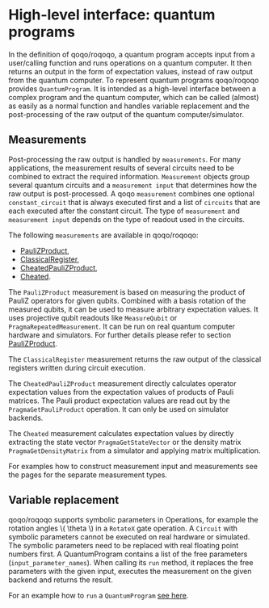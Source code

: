# High-level interface: quantum programs

In the definition of qoqo/roqoqo, a quantum program accepts input from a user/calling function and runs operations on a quantum computer. It then returns an output in the form of expectation values, instead of raw output from the quantum computer. 
To represent quantum programs qoqo/roqoqo provides `QuantumProgram`.
It is intended as a high-level interface between a complex program and the quantum computer, which can be called (almost) as easily as a normal function and handles variable replacement and the post-processing of the raw output of the quantum computer/simulator.

## Measurements

Post-processing the raw output is handled by `measurements`.
For many applications, the measurement results of several circuits need to be combined to extract the required information.
`Measurement` objects group several quantum circuits and a `measurement input` that determines how the raw output is post-processed.
A qoqo `measurement` combines one optional `constant_circuit` that is always executed first and a list of `circuits` that are each executed after the constant circuit.
The type of `measurement` and `measurement input` depends on the type of readout used in the circuits.

The following `measurements` are available in qoqo/roqoqo:

* [PauliZProduct](pauliz.md),
* [ClassicalRegister](classical.md),
* [CheatedPauliZProduct](pauliz_cheated.md),
* [Cheated](cheated.md).

The `PauliZProduct` measurement is based on measuring the product of PauliZ operators for given qubits. Combined with a basis rotation of the measured qubits, it can be used to measure arbitrary expectation values. It uses projective qubit readouts like `MeasureQubit` or `PragmaRepeatedMeasurement`. It can be run on real quantum computer hardware and simulators. For further details please refer to section [PauliZProduct](pauliz.md).

The `ClassicalRegister` measurement returns the raw output of the classical registers written during circuit execution.

The `CheatedPauliZProduct` measurement directly calculates operator expectation values from the expectation values of products of Pauli matrices. The Pauli product expectation values are read out by the `PragmaGetPauliProduct` operation. It can only be used on simulator backends.

The `Cheated` measurement calculates expectation values by directly extracting the state vector `PragmaGetStateVector` or the density matrix `PragmaGetDensityMatrix` from a simulator and applying matrix multiplication.

For examples how to construct measurement input and measurements see the pages for the separate measurement types.

## Variable replacement

qoqo/roqoqo supports symbolic parameters in Operations, for example the rotation angles \\( \theta \\) in a `RotateX` gate operation. A `Circuit` with symbolic parameters cannot be executed on real hardware or simulated. The symbolic parameters need to be replaced with real floating point numbers first. A QuantumProgram contains a list of the free parameters (`input_parameter_names`).
When calling its `run` method, it replaces the free parameters with the given input, executes the measurement on the given backend and returns the result.

For an example how to `run` a `QuantumProgram` [see here](program.md).

